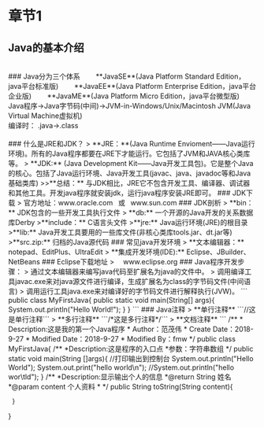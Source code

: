 # 章节1  
## Java的基本介绍  
</br>
### Java分为三个体系  
 &ensp;&ensp;&ensp;&ensp;**JavaSE**(Java Platform Standard Edition，java平台标准版)  
 &ensp;&ensp;&ensp;&ensp;**JavaEE**(Java Platform Enterprise Edition，java平台企业版)  
 &ensp;&ensp;&ensp;&ensp;**JavaME**(Java Platform Micro Edition，java平台微型版)
</br>Java程序->Java字节码(中间)->JVM-in-Windows/Unix/Macintosh
JVM(Java Virtual Machine虚拟机)
</br>编译时： .java->.class
<br/> <br/>   
### 什么是JRE和JDK？
> **JRE：**(Java Runtime Envioment——Java运行环境)。所有的Java程序都要在JRE下才能运行。它包括了JVM和JAVA核心类库等。  
> **JDK:** (Java Development Kit——Java开发工具包)。它是整个Java的核心。包括了Java运行环境、Java开发工具(javac、java、javadoc等和Java基础类库)   
>>**总结：** 与JDK相比，JRE它不包含开发工具、编译器、调试器和其他工具。开发java程序就安装jdk，运行java程序安装JRE即可。  
### JDK下载
> 官方地址：www.oracle.com  &ensp;或&ensp;  www.sun.com
### JDK剖析
> **bin：** JDK包含的一些开发工具执行文件  
> **db:** 一个开源的Java开发的关系数据库Derby  
>**include：** C语言头文件  
>**jre:** Java运行环境(JRE)的根目录  
>**lib:** Java开发工具要用的一些库文件(非核心类库tools.jar、dt.jar等)  
>**src.zip:** 归档的Java源代码  
### 常见java开发环境  
> **文本编辑器：** notepad、EditPlus、UltraEdit  
> **集成开发环境(IDE):** Eclipse、JBuilder、NetBeans  
### Eclipse下载地址
>&ensp;&ensp; www.eclipse.org
### Java程序开发步骤：
> 通过文本编辑器来编写java代码至扩展名为java的文件中。  
> 调用编译工具javac.exe来对java源文件进行编译，生成扩展名为class的字节码文件(中间语言)  
> 调用运行工具java.exe来对编译好的字节码文件进行解释执行(JVW)。  
```
public class MyFirstJava{
     public static void main(String[] args){
         System.out.println("Hello World!");
     }
}
```   
### Java注释  
> **单行注释**   ```//这是单行注释```  
> **多行注释**   ```/*这是多行注释*/```
> **文档注释**  
```   
/**
 * Description:这是我的第一个Java程序
 * Author：范茂伟
 * Create Date：2018-9-27
 * Modified Date：2018-9-27
 * Modified By：fmw
 */
public class MyFirstJava{
     /**
      *Description:这是程序的入口点
      *参数：字符串数组
     */
     public static void main(String []args){
          //打印输出到控制台
          System.out.println("Hello World");
          System.out.print("hello world\n");
          //System.out.println("hello wor\tld");
     }
     /**
      *Description:显示输出个人的信息
      *@return String 姓名
      *@param content 个人资料
      *
     */
     public String toString(String content){
     
     }
}
```
